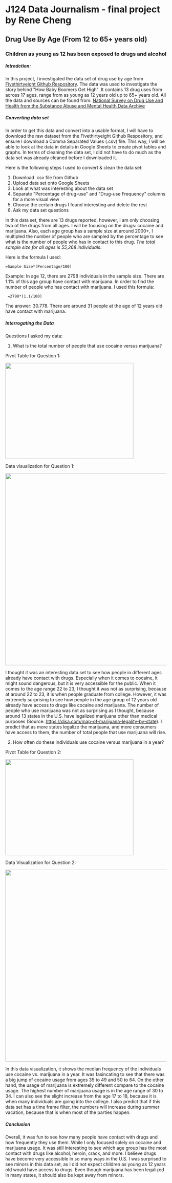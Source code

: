# J124 Data Journalism - final project by Rene Cheng
## Drug Use By Age (From 12 to 65+ years old) 
### Children as young as 12 has been exposed to drugs and alcohol 


##### Introdction: 
In this project, I investigated the data set of drug use by age from [Fivethirtyeight Github Respository](https://github.com/fivethirtyeight/data/tree/master/drug-use-by-age). The data was used to investigate the story behind "How Baby Boomers Get High". It contains 13 drug uses from across 17 ages, range from as young as 12 years old up to 65+ years old. All the data and sources can be found from: [National Survey on Drug Use and Health from the Substance Abuse and Mental Health Data Archive](https://www.icpsr.umich.edu/icpsrweb/content/SAMHDA/index.html)


##### Converting data set 
In order to get this data and convert into a usable format, I will have to download the raw dataset from the Fivethirtyeight Github Respository, and ensure I download a Comma Separated Values (.csv) file. This way, I will be able to look at the data in details in Google Sheets to create pivot tables and graphs. In terms of cleaning the data set, I did not have to do much as the data set was already cleaned before I downloaded it. 

Here is the following steps I used to convert & clean the data set: 
1. Download .csv file from Github 
2. Upload data set onto Google Sheets 
3. Look at what was interesting about the data set 
4. Separate "Percentage of drug-use" and "Drug-use Frequency" columns for a more visual view
5. Choose the certain drugs I found interesting and delete the rest 
6. Ask my data set questions 

In this data set, there are 13 drugs reported, however, I am only choosing two of the drugs from all ages. I will be focusing on the drugs: cocaine and marijuana. Also, each age group has a sample size at around 2000+, I multipled the number of people who are sampled by the percentage to see what is the number of people who has in contact to this drug. _The total sample size for all ages is 55,268 individuals_. 

Here is the formula I used: 
```equation: 
=Sample Size*(Percentage/100) 
```
Example: 
In age 12, there are 2798 individuals in the sample size. There are 1.1% of this age group have contact with marijuana. In order to find the number of people who has contact with marijuana. I used this formula: 
```equation: 
 =2798*(1.1/100)
```
The answer: 30.778. There are around 31 people at the age of 12 years old have contact with marijuana. 

##### Interrogating the Data 
Questions I asked my data: 
1. What is the total number of people that use cocaine versus marijuana?

 Pivot Table for Question 1: 

 <img src="https://media.journalism.berkeley.edu/upload/2020/08/1597112882a0d6661.png" width="400" height="300">

 Data visualization for Question 1: 

  <img src="https://media.journalism.berkeley.edu/upload/2020/08/1597114495ac996ff.png" width="600" height="600">

I thought it was an interesting data set to see how people in different ages already have contact with drugs. Especially when it comes to cocaine, it might sound dangerous, but it is very accessible for the public. When it comes to the age range 22 to 23, I thought it was not as surprising, because at around 22 to 23, it is when people graduate from college. However, it was extremely surprising to see how people in the age group of 12 years old already have access to drugs like cocaine and marijuana. The number of people who use marijuana was not as surprising as I thought, because around 13 states in the U.S. have legalized marijuana other than medical purposes (Source: https://disa.com/map-of-marijuana-legality-by-state). I predict that as more states legalize the marijuana, and more consumers have access to them, the number of total people that use marijuana will rise. 

2. How often do these individuals use cocaine versus marijuana in a year?

Pivot Table for Question 2: 

<img src="https://media.journalism.berkeley.edu/upload/2020/08/1597113160df7bc5d.png" width="400" height="300">

Data Visualization for Question 2: 

 <img src="https://media.journalism.berkeley.edu/upload/2020/08/1597115290ac62f71.png" width="600" height="600">
  
 In this data visualization, it shows the median frequency of the individuals use cocaine vs. marijuana in a year. It was fasincating to see that there was a big jump of cocaine usage from ages 35 to 49 and 50 to 64. On the other hand, the usage of marijuana is extremely different compare to the cocaine usage. The highest number of marijuana usage is in the age range of 30 to 34. I can also see the slight increase from the age 17 to 18, because it is when many individuals are going into the college. I also predict that if this data set has a time frame filter, the numbers will increase during summer vacation, because that is when most of the parties happen. 

##### Conclusion 
Overall, it was fun to see how many people have contact with drugs and how frequently they use them. While I only focused solely on cocaine and marijuana usage. It was still interesting to see which age group has the most contact with drugs like alcohol, heroin, crack, and more. I believe drugs have become very accessible in so many ways in the U.S. I was surprised to see minors in this data set, as I did not expect children as young as 12 years old would have access to drugs. Even though marijuana has been legalized in many states, it should also be kept away from minors. 
